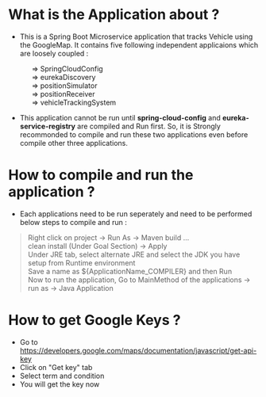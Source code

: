 # What is the Application about ? </br>
- This is a Spring Boot Microservice application that tracks Vehicle using the GoogleMap. It contains five following independent applicaions which are loosely coupled : </br>

&nbsp;&nbsp;&nbsp;&nbsp;&nbsp;&nbsp;&nbsp;&nbsp;&nbsp;&nbsp;&nbsp; => SpringCloudConfig</br>
&nbsp;&nbsp;&nbsp;&nbsp;&nbsp;&nbsp;&nbsp;&nbsp;&nbsp;&nbsp;&nbsp; => eurekaDiscovery </br>
&nbsp;&nbsp;&nbsp;&nbsp;&nbsp;&nbsp;&nbsp;&nbsp;&nbsp;&nbsp;&nbsp; => positionSimulator </br>
&nbsp;&nbsp;&nbsp;&nbsp;&nbsp;&nbsp;&nbsp;&nbsp;&nbsp;&nbsp;&nbsp; => positionReceiver </br>
&nbsp;&nbsp;&nbsp;&nbsp;&nbsp;&nbsp;&nbsp;&nbsp;&nbsp;&nbsp;&nbsp; => vehicleTrackingSystem </br>

- This application cannot be run until <strong>spring-cloud-config</strong> and <strong>eureka-service-registry</strong> are compiled and Run first. So, it is Strongly recommonded to compile and run these two applications even before compile other three applications. </br>

# How to compile and run the application ?
- Each applications need to be run seperately and need to be performed below steps to compile and run : </br>
> Right click on project -> Run As -> Maven build ... </br>
> clean install (Under Goal Section) -> Apply </br>
> Under JRE tab, select alternate JRE and select the JDK you have setup from Runtime environment </br>
> Save a name as ${ApplicationName_COMPILER} and then Run </br>
> Now to run the application, Go to MainMethod of the applications -> run as -> Java Application </br>

# How to get Google Keys ? </br>
- Go to https://developers.google.com/maps/documentation/javascript/get-api-key </br>
- Click on "Get key" tab </br>
- Select term and condition </br>
- You will get the key now </br>



